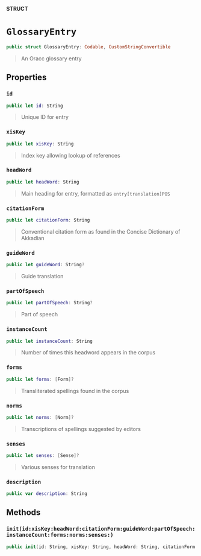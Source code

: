 **STRUCT**

# `GlossaryEntry`

```swift
public struct GlossaryEntry: Codable, CustomStringConvertible
```

> An Oracc glossary entry

## Properties
### `id`

```swift
public let id: String
```

> Unique ID for entry

### `xisKey`

```swift
public let xisKey: String
```

> Index key allowing lookup of references

### `headWord`

```swift
public let headWord: String
```

> Main heading for entry, formatted as `entry[translation]POS`

### `citationForm`

```swift
public let citationForm: String
```

> Conventional citation form as found in the Concise Dictionary of Akkadian

### `guideWord`

```swift
public let guideWord: String?
```

> Guide translation

### `partOfSpeech`

```swift
public let partOfSpeech: String?
```

> Part of speech

### `instanceCount`

```swift
public let instanceCount: String
```

> Number of times this headword appears in the corpus

### `forms`

```swift
public let forms: [Form]?
```

> Transliterated spellings found in the corpus

### `norms`

```swift
public let norms: [Norm]?
```

> Transcriptions of spellings suggested by editors

### `senses`

```swift
public let senses: [Sense]?
```

> Various senses for translation

### `description`

```swift
public var description: String
```

## Methods
### `init(id:xisKey:headWord:citationForm:guideWord:partOfSpeech:instanceCount:forms:norms:senses:)`

```swift
public init(id: String, xisKey: String, headWord: String, citationForm: String, guideWord: String?, partOfSpeech: String?, instanceCount: String, forms: [Form]?, norms: [Norm]?, senses: [Sense]?)
```
